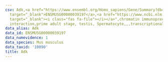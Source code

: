 ```yaml
---
csv: Adk,<a href="https://www.ensembl.org/Homo_sapiens/Gene/Summary?db=core;g=ENSMUSG00000039197"
  target="_blank">ENSMUSG00000039197</a>,<a href="https://www.ncbi.nlm.nih.gov/pubmed/25450459"
  target="_blank"><i class="fas fa-file"></i></a>",chromatin immunoprecipitation assay,direct
  interaction,prime adult stage, testis, Spermatocyte,,,transcriptional regulation,
data_alias: Adk
data_id: ENSMUSG00000039197
data_numevidence: 1
data_species: Mus musculus
data_taxid: '10090'
title: Adk
---
```

